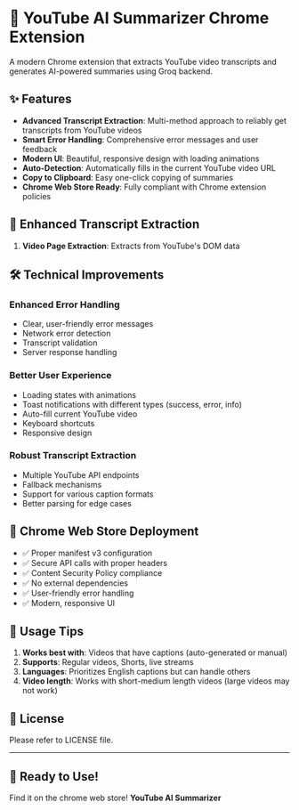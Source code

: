 # 🎥 YouTube AI Summarizer Chrome Extension

A modern Chrome extension that extracts YouTube video transcripts and generates AI-powered summaries using Groq backend.

## ✨ Features

- **Advanced Transcript Extraction**: Multi-method approach to reliably get transcripts from YouTube videos
- **Smart Error Handling**: Comprehensive error messages and user feedback
- **Modern UI**: Beautiful, responsive design with loading animations
- **Auto-Detection**: Automatically fills in the current YouTube video URL
- **Copy to Clipboard**: Easy one-click copying of summaries
- **Chrome Web Store Ready**: Fully compliant with Chrome extension policies

## 🚀 Enhanced Transcript Extraction

1. **Video Page Extraction**: Extracts from YouTube's DOM data


## 🛠️ Technical Improvements

### Enhanced Error Handling
- Clear, user-friendly error messages
- Network error detection
- Transcript validation
- Server response handling

### Better User Experience
- Loading states with animations
- Toast notifications with different types (success, error, info)
- Auto-fill current YouTube video
- Keyboard shortcuts
- Responsive design

### Robust Transcript Extraction
- Multiple YouTube API endpoints
- Fallback mechanisms
- Support for various caption formats
- Better parsing for edge cases

## 🚀 Chrome Web Store Deployment
- ✅ Proper manifest v3 configuration
- ✅ Secure API calls with proper headers
- ✅ Content Security Policy compliance
- ✅ No external dependencies
- ✅ User-friendly error handling
- ✅ Modern, responsive UI

## 🎯 Usage Tips

1. **Works best with**: Videos that have captions (auto-generated or manual)
2. **Supports**: Regular videos, Shorts, live streams
3. **Languages**: Prioritizes English captions but can handle others
4. **Video length**: Works with short-medium length videos (large videos may not work)

## 📄 License

Please refer to LICENSE file.

---

## 🎉 Ready to Use!
Find it on the chrome web store! **YouTube AI Summarizer**